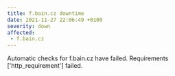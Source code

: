 ```yaml
---
title: f.bain.cz downtime
date: 2021-11-27 22:06:49 +0100
severity: down
affected:
 - f.bain.cz
---
```

Automatic checks for f.bain.cz have failed. Requirements ['http_requirement'] failed.

